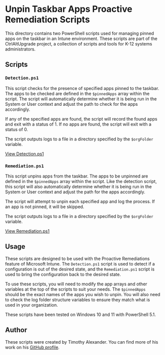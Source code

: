 # Unpin Taskbar Apps Proactive Remediation Scripts

This directory contains two PowerShell scripts used for managing pinned apps on the taskbar in an Intune environment. These scripts are part of the CtrlAltUpgrade project, a collection of scripts and tools for K-12 systems administrators.

## Scripts

### `Detection.ps1`

This script checks for the presence of specified apps pinned to the taskbar. The apps to be checked are defined in the `$pinnedApps` array within the script. The script will automatically determine whether it is being run in the System or User context and adjust the path to check for the apps accordingly.

If any of the specified apps are found, the script will record the found apps and exit with a status of 1. If no apps are found, the script will exit with a status of 0.

The script outputs logs to a file in a directory specified by the `$orgFolder` variable.

[View Detection.ps1](https://github.com/taalexander0614/CtrlAltUpgrade/blob/main/Intune/Proactive%20Remediations/UI/Unpin%20Taskbar%20Apps/Detection.ps1)

### `Remediation.ps1`

This script unpins apps from the taskbar. The apps to be unpinned are defined in the `$pinnedApps` array within the script. Like the detection script, this script will also automatically determine whether it is being run in the System or User context and adjust the path for the apps accordingly.

The script will attempt to unpin each specified app and log the process. If an app is not pinned, it will be skipped.

The script outputs logs to a file in a directory specified by the `$orgFolder` variable.

[View Remediation.ps1](https://github.com/taalexander0614/CtrlAltUpgrade/blob/main/Intune/Proactive%20Remediations/UI/Unpin%20Taskbar%20Apps/Remediation.ps1)

## Usage

These scripts are designed to be used with the Proactive Remediations feature of Microsoft Intune. The `Detection.ps1` script is used to detect if a configuration is out of the desired state, and the `Remediation.ps1` script is used to bring the configuration back to the desired state.

To use these scripts, you will need to modify the app arrays and other variables at the top of the scripts to suit your needs. The `$pinnedApps` should be the exact names of the apps you wish to unpin. You will also need to check the log folder structure variables to ensure they match what is used in your organization.

These scripts have been tested on Windows 10 and 11 with PowerShell 5.1.

## Author

These scripts were created by Timothy Alexander. You can find more of his work on his [GitHub profile](https://github.com/taalexander0614).
